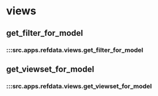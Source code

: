 # views

## get_filter_for_model

### :::src.apps.refdata.views.get_filter_for_model

## get_viewset_for_model

### :::src.apps.refdata.views.get_viewset_for_model

